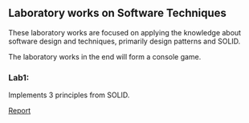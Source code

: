 ## Laboratory works on Software Techniques

These laboratory works are focused on applying the knowledge about software design and techniques, primarily design patterns and SOLID.

The laboratory works in the end will form a console game.

### Lab1:

Implements 3 principles from SOLID.

[Report](Reports/REPORT1.md)

